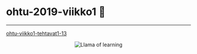 # ohtu-2019-viikko1 :space_invader:

***
[ohtu-viikko1-tehtavat1-13](https://github.com/kriskrok/ohtu-2019-viikko1)

<p align="center">
  <img src="https://teeshirtpalace-production.s3.amazonaws.com/spree/     images/LLM696-BLACK-HPOST/large/LLM696-BLACK-HPOST.jpg" alt="Llama of learning">
</p>

